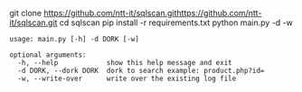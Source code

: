 git clone https://github.com/ntt-it/sqlscan.githttps://github.com/ntt-it/sqlscan.git
cd sqlscan
pip install -r requirements.txt
python main.py -d <dork> -w

```
usage: main.py [-h] -d DORK [-w]

optional arguments:
  -h, --help            show this help message and exit
  -d DORK, --dork DORK  dork to search example: product.php?id=
  -w, --write-over      write over the existing log file
```
